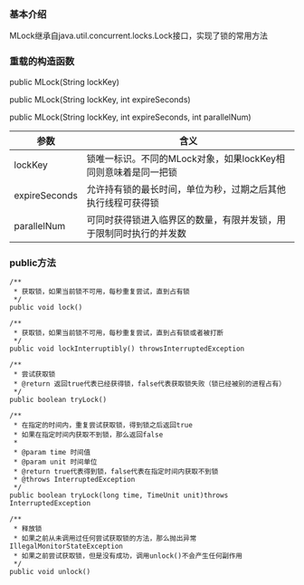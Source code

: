 ### 基本介绍

MLock继承自java.util.concurrent.locks.Lock接口，实现了锁的常用方法

### 重载的构造函数
public MLock(String lockKey)

public MLock(String lockKey, int expireSeconds)

public MLock(String lockKey, int expireSeconds, int parallelNum)

参数|含义
---|---
lockKey|锁唯一标识。不同的MLock对象，如果lockKey相同则意味着是同一把锁
expireSeconds|允许持有锁的最长时间，单位为秒，过期之后其他执行线程可获得锁
parallelNum|可同时获得锁进入临界区的数量，有限并发锁，用于限制同时执行的并发数

### public方法

```
/**
 * 获取锁，如果当前锁不可用，每秒重复尝试，直到占有锁
 */
public void lock()

/**
 * 获取锁，如果当前锁不可用，每秒重复尝试，直到占有锁或者被打断
 */
public void lockInterruptibly() throwsInterruptedException

/**
 * 尝试获取锁
 * @return 返回true代表已经获得锁，false代表获取锁失败（锁已经被别的进程占有）
 */
public boolean tryLock()

/**
 * 在指定的时间内，重复尝试获取锁，得到锁之后返回true
 * 如果在指定时间内获取不到锁，那么返回false
 *
 * @param time 时间值
 * @param unit 时间单位
 * @return true代表得到锁，false代表在指定时间内获取不到锁
 * @throws InterruptedException
 */
public boolean tryLock(long time, TimeUnit unit)throws InterruptedException

/**
 * 释放锁
 * 如果之前从未调用过任何尝试获取锁的方法，那么抛出异常 IllegalMonitorStateException
 * 如果之前尝试获取锁，但是没有成功，调用unlock()不会产生任何副作用
 */
public void unlock()
```